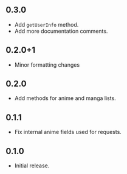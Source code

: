 ## 0.3.0

* Add `getUserInfo` method.
* Add more documentation comments.

## 0.2.0+1

* Minor formatting changes

## 0.2.0

* Add methods for anime and manga lists.

## 0.1.1

* Fix internal anime fields used for requests.

## 0.1.0

* Initial release.
